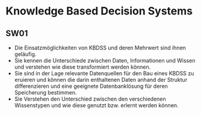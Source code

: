 # Knowledge Based Decision Systems

## SW01

- Die Einsatzmöglichkeiten von KBDSS und deren Mehrwert sind ihnen
geläufig.
- Sie kennen die Unterschiede zwischen Daten, Informationen und
Wissen und verstehen wie diese transformiert werden können.
- Sie sind in der Lage relevante Datenquellen für den Bau eines KBDSS
zu eruieren und können die darin enthaltenen Daten anhand der
Struktur differenzieren und eine geeignete Datenbanklösung für deren
Speicherung bestimmen.
- Sie Verstehen den Unterschied zwischen den verschiedenen
Wissenstypen und wie diese genutzt bzw. erlernt werden können.